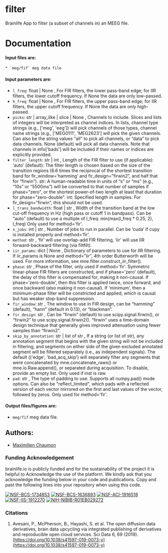 # filter
Brainlife App to filter (a subset of channels in) an MEEG file.  

# Documentation

#### Input files are:
    * `meg/fif` meg data file

#### Input parameters are:
* ` l_freq `:  float | None ,  For FIR filters, the lower pass-band edge; for IIR filters, the lower cutoff frequency. If None the data are only low-passed. 
* ` h_freq `:  float | None ,  For FIR filters, the upper pass-band edge; for IIR filters, the upper cutoff frequency. If None the data are only high-passed. 
* ` picks `:  str | array_like | slice | None ,  Channels to include. Slices and lists of integers will be interpreted as channel indices. In lists, channel type strings (e.g., ['meg', 'eeg']) will pick channels of those types, channel name strings (e.g., ['MEG0111', 'MEG2623'] will pick the given channels. Can also be the string values “all” to pick all channels, or “data” to pick data channels. None (default) will pick all data channels. Note that channels in info['bads'] will be included if their names or indices are explicitly provided. 
* ` filter_length `:  str | int ,  Length of the FIR filter to use (if applicable):
    ‘auto’ (default): The filter length is chosen based on the size of the transition regions (6.6 times the reciprocal of the shortest transition band for fir_window=’hamming’ and fir_design=”firwin2”, and half that for “firwin”).
    str: A human-readable time in units of “s” or “ms” (e.g., “10s” or “5500ms”) will be converted to that number of samples if phase="zero", or the shortest power-of-two length at least that duration for phase="zero-double".
    int: Specified length in samples. For fir_design=”firwin”, this should not be used. 
* ` l_trans_bandwidth `:  float | str ,  Width of the transition band at the low cut-off frequency in Hz (high pass or cutoff 1 in bandpass). Can be “auto” (default) to use a multiple of l_freq:
min(max(l_freq * 0.25, 2), l_freq) Only used for method='fir'. 
* ` n_jobs `:  int | str ,  Number of jobs to run in parallel. Can be ‘cuda’ if cupy is installed properly and method=’fir’. 
* ` method `:  str ,  ‘fir’ will use overlap-add FIR filtering, ‘iir’ will use IIR forward-backward filtering (via filtfilt). 
* ` iir_params `:  dict | None ,  Dictionary of parameters to use for IIR filtering. If iir_params is None and method=”iir”, 4th order Butterworth will be used. For more information, see mne.filter.construct_iir_filter(). 
* ` phase `:  str ,  Phase of the filter, only used if method='fir'. Symmetric linear-phase FIR filters are constructed, and if phase='zero' (default), the delay of this filter is compensated for, making it non-causal. If phase='zero-double', then this filter is applied twice, once forward, and once backward (also making it non-causal). If 'minimum', then a minimum-phase filter will be constricted and applied, which is causal but has weaker stop-band suppression. 
* ` fir_window `:  str ,  The window to use in FIR design, can be “hamming” (default), “hann” (default in 0.13), or “blackman”. 
* ` fir_design `:  str ,  Can be “firwin” (default) to use scipy.signal.firwin(), or “firwin2” to use scipy.signal.firwin2(). “firwin” uses a time-domain design technique that generally gives improved attenuation using fewer samples than “firwin2”. 
* ` skip_by_annotation `:  str | list of str ,  If a string (or list of str), any annotation segment that begins with the given string will not be included in filtering, and segments on either side of the given excluded annotated segment will be filtered separately (i.e., as independent signals). The default (('edge', 'bad_acq_skip') will separately filter any segments that were concatenated by mne.concatenate_raws() or mne.io.Raw.append(), or separated during acquisition. To disable, provide an empty list. Only used if inst is raw. 
* ` pad `:  str ,  The type of padding to use. Supports all numpy.pad() mode options. Can also be "reflect_limited", which pads with a reflected version of each vector mirrored on the first and last values of the vector, followed by zeros.
Only used for method='fir'. 

#### Output files/figures are:
* `meg/fif` meg data file.

## Authors:
- [Maximilien Chaumon](maximilien.chaumon@icm-institute.org)
### Funding Acknowledgement
brainlife.io is publicly funded and for the sustainability of the project it is helpful to Acknowledge the use of the platform. We kindly ask that you acknowledge the funding below in your code and publications. Copy and past the following lines into your repository when using this code.

[![NSF-BCS-1734853](https://img.shields.io/badge/NSF_BCS-1734853-blue.svg)](https://nsf.gov/awardsearch/showAward?AWD_ID=1734853)
[![NSF-BCS-1636893](https://img.shields.io/badge/NSF_BCS-1636893-blue.svg)](https://nsf.gov/awardsearch/showAward?AWD_ID=1636893)
[![NSF-ACI-1916518](https://img.shields.io/badge/NSF_ACI-1916518-blue.svg)](https://nsf.gov/awardsearch/showAward?AWD_ID=1916518)
[![NSF-IIS-1912270](https://img.shields.io/badge/NSF_IIS-1912270-blue.svg)](https://nsf.gov/awardsearch/showAward?AWD_ID=1912270)
[![NIH-NIBIB-R01EB029272](https://img.shields.io/badge/NIH_NIBIB-R01EB029272-green.svg)](https://grantome.com/grant/NIH/R01-EB029272-01)

### Citations
1. Avesani, P., McPherson, B., Hayashi, S. et al. The open diffusion data derivatives, brain data upcycling via integrated publishing of derivatives and reproducible open cloud services. Sci Data 6, 69 (2019). [https://doi.org/10.1038/s41597-019-0073-y](https://doi.org/10.1038/s41597-019-0073-y)